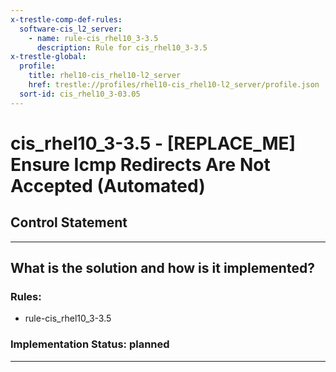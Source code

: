 ```yaml
---
x-trestle-comp-def-rules:
  software-cis_l2_server:
    - name: rule-cis_rhel10_3-3.5
      description: Rule for cis_rhel10_3-3.5
x-trestle-global:
  profile:
    title: rhel10-cis_rhel10-l2_server
    href: trestle://profiles/rhel10-cis_rhel10-l2_server/profile.json
  sort-id: cis_rhel10_3-03.05
---
```


# cis_rhel10_3-3.5 - \[REPLACE_ME\] Ensure Icmp Redirects Are Not Accepted (Automated)

## Control Statement

______________________________________________________________________

## What is the solution and how is it implemented?

<!-- For implementation status enter one of: implemented, partial, planned, alternative, not-applicable -->

<!-- Note that the list of rules under ### Rules: is read-only and changes will not be captured after assembly to JSON -->

<!-- Add control implementation description here for control: cis_rhel10_3-3.5 -->

### Rules:

  - rule-cis_rhel10_3-3.5

### Implementation Status: planned

______________________________________________________________________
